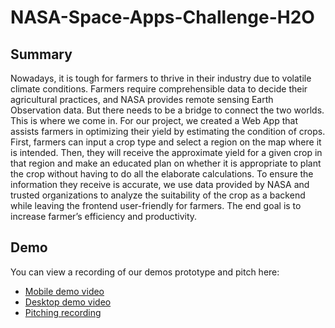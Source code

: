 # NASA-Space-Apps-Challenge-H2O

## Summary

Nowadays, it is tough for farmers to thrive in their industry due to volatile climate conditions. Farmers require comprehensible data to decide their agricultural practices, and NASA provides remote sensing Earth Observation data. But there needs to be a bridge to connect the two worlds. This is where we come in. For our project, we created a Web App that assists farmers in optimizing their yield by estimating the condition of crops. First, farmers can input a crop type and select a region on the map where it is intended. Then, they will receive the approximate yield for a given crop in that region and make an educated plan on whether it is appropriate to plant the crop without having to do all the elaborate calculations. To ensure the information they receive is accurate, we use data provided by NASA and trusted organizations to analyze the suitability of the crop as a backend while leaving the frontend user-friendly for farmers. The end goal is to increase farmer’s efficiency and productivity.

## Demo

You can view a recording of our demos prototype and pitch here:
* [Mobile demo video](https://drive.google.com/file/d/1SVXFdrvQMX5MzAn8pppP2sZXxAq8S_Rd/view?usp=drive_link)
* [Desktop demo video](https://drive.google.com/file/d/1Pslfmy4sT-zXfjQxKCIY5SEK2SVh1SSt/view?usp=drive_link)
* [Pitching recording](https://drive.google.com/file/d/1_XAlygdExTSO0DGS4UevJdL7ZpccVa_u/view?usp=drive_link)
